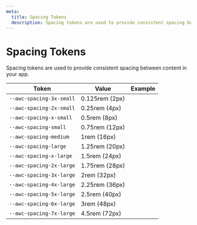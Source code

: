 ```yaml
---
meta:
  title: Spacing Tokens
  description: Spacing tokens are used to provide consistent spacing between content in your app.
---
```


# Spacing Tokens

Spacing tokens are used to provide consistent spacing between content in your app.

| Token                    | Value          | Example                                                                                                           |
|--------------------------|----------------|-------------------------------------------------------------------------------------------------------------------|
| `--awc-spacing-3x-small` | 0.125rem (2px) | <div class="spacing-demo" style="width: var(--awc-spacing-3x-small); height: var(--awc-spacing-3x-small);"></div> |
| `--awc-spacing-2x-small` | 0.25rem (4px)  | <div class="spacing-demo" style="width: var(--awc-spacing-2x-small); height: var(--awc-spacing-2x-small);"></div> |
| `--awc-spacing-x-small`  | 0.5rem (8px)   | <div class="spacing-demo" style="width: var(--awc-spacing-x-small); height: var(--awc-spacing-x-small);"></div>   |
| `--awc-spacing-small`    | 0.75rem (12px) | <div class="spacing-demo" style="width: var(--awc-spacing-small); height: var(--awc-spacing-small);"></div>       |
| `--awc-spacing-medium`   | 1rem (16px)    | <div class="spacing-demo" style="width: var(--awc-spacing-medium); height: var(--awc-spacing-medium);"></div>     |
| `--awc-spacing-large`    | 1.25rem (20px) | <div class="spacing-demo" style="width: var(--awc-spacing-large); height: var(--awc-spacing-large);"></div>       |
| `--awc-spacing-x-large`  | 1.5rem (24px)  | <div class="spacing-demo" style="width: var(--awc-spacing-x-large); height: var(--awc-spacing-x-large);"></div>   |
| `--awc-spacing-2x-large` | 1.75rem (28px) | <div class="spacing-demo" style="width: var(--awc-spacing-2x-large); height: var(--awc-spacing-2x-large);"></div> |
| `--awc-spacing-3x-large` | 2rem (32px)    | <div class="spacing-demo" style="width: var(--awc-spacing-3x-large); height: var(--awc-spacing-3x-large);"></div> |
| `--awc-spacing-4x-large` | 2.25rem (36px) | <div class="spacing-demo" style="width: var(--awc-spacing-4x-large); height: var(--awc-spacing-4x-large);"></div> |
| `--awc-spacing-5x-large` | 2.5rem (40px)  | <div class="spacing-demo" style="width: var(--awc-spacing-5x-large); height: var(--awc-spacing-5x-large);"></div> |
| `--awc-spacing-6x-large` | 3rem (48px)    | <div class="spacing-demo" style="width: var(--awc-spacing-6x-large); height: var(--awc-spacing-6x-large);"></div> |
| `--awc-spacing-7x-large` | 4.5rem (72px)  | <div class="spacing-demo" style="width: var(--awc-spacing-7x-large); height: var(--awc-spacing-7x-large);"></div> |
